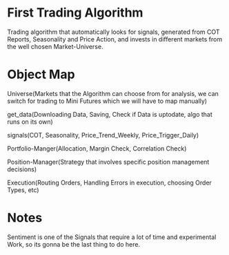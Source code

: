 # First Trading Algorithm
Trading algorithm that automatically looks for signals, generated from COT Reports, Seasonality and Price Action, and invests in different markets from the well chosen Market-Universe.

# Object Map
Universe(Markets that the Algorithm can choose from for analysis, we can switch for trading to Mini Futures which we will have to map manually)

get_data(Downloading Data, Saving, Check if Data is uptodate, algo that runs on its own)

signals(COT, Seasonality, Price_Trend_Weekly, Price_Trigger_Daily)
 
Portfolio-Manger(Allocation, Margin Check, Correlation Check)

Position-Manager(Strategy that involves specific position management decisions)

Execution(Routing Orders, Handling Errors in execution, choosing Order Types, etc)

# Notes
Sentiment is one of the Signals that require a lot of time and experimental Work, so its gonna be the last thing to do here.